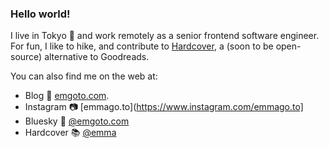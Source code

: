 ### Hello world!

I live in Tokyo 🗼 and work remotely as a senior frontend software engineer. For fun, I like to hike, and contribute to [Hardcover](http://hardcover.app/), a (soon to be open-source) alternative to Goodreads.

You can also find me on the web at: 

- Blog 📖 [emgoto.com](https://www.emgoto.com/).
- Instagram 📷 [emmago.to](https://www.instagram.com/emmago.to]
- Bluesky 🦋 [@emgoto.com](https://bsky.app/profile/emgoto.com)
- Hardcover 📚 [@emma](https://hardcover.app/@emma/)

